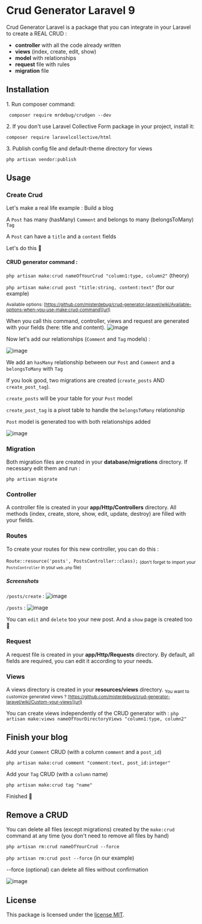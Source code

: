 # Crud Generator Laravel 9

Crud Generator Laravel is a package that you can integrate in your Laravel to create a REAL CRUD :
- **controller** with all the code already written
- **views** (index, create, edit, show)
- **model** with relationships
- **request** file with rules
- **migration** file

## Installation

1\. Run composer command:

``` composer require mrdebug/crudgen --dev```

2\. If you don't use Laravel Collective Form package in your project, install it:

``` composer require laravelcollective/html ```

3\. Publish config file and default-theme directory for views

``` php artisan vendor:publish ```


## Usage

### Create Crud 

Let's make a real life example : Build a blog

A `Post` has many (hasMany) `Comment` and belongs to many (belongsToMany) `Tag`

A `Post` can have a `title` and a `content` fields

Let's do this 🙂

#### CRUD generator command :

``` php artisan make:crud nameOfYourCrud "column1:type, column2" ``` (theory)

``` php artisan make:crud post "title:string, content:text" ``` (for our example)

<sub>Available options: [https://github.com/misterdebug/crud-generator-laravel/wiki/Available-options-when-you-use-make:crud-command](url)</sub>

When you call this command, controller, views and request are generated with your fields (here: title and content).
![image](https://user-images.githubusercontent.com/23297600/192172786-1703f7b8-f577-45c1-b0f9-296999827af2.png)

Now let's add our relationships (`Comment` and `Tag` models) :

![image](https://user-images.githubusercontent.com/23297600/192173041-6c71d727-1e29-4edc-9397-bdb07f44a378.png)

We add an `hasMany` relationship between our `Post` and `Comment`
and a `belongsToMany` with `Tag`

If you look good, two migrations are created (`create_posts` AND `create_post_tag`).

`create_posts` will be your table for your `Post` model

`create_post_tag` is a pivot table to handle the `belongsToMany` relationship

`Post` model is generated too with both relationships added

![image](https://user-images.githubusercontent.com/23297600/192173463-f3e61b41-373a-44a8-870f-fc837968a5c7.png)

### Migration

Both migration files are created in your **database/migrations** directory. If necessary edit them and run :
   
``` php artisan migrate ```

### Controller

A controller file is created in your **app/Http/Controllers** directory. All methods (index, create, store, show, edit, update, destroy) are filled with your fields.

### Routes

To create your routes for this new controller, you can do this :

``` Route::resource('posts', PostsController::class); ``` <sub>(don't forget to import your `PostsController` in your `web.php` file)</sub>

##### Screenshots

`/posts/create` :
![image](https://user-images.githubusercontent.com/23297600/192176702-dc0371f4-5d1b-49e3-a9ea-7352a33187d4.png)


`/posts` :
![image](https://user-images.githubusercontent.com/23297600/192176845-b3722083-90a9-4257-90d1-8a2eb28baa01.png)

You can `edit` and `delete` too your new post. And a `show` page is created too 🙂

### Request

A request file is created in your **app/Http/Requests** directory. By default, all fields are required, you can edit it according to your needs.

### Views

A views directory is created in your **resources/views** directory.
<sub>You want to customize generated views ? [https://github.com/misterdebug/crud-generator-laravel/wiki/Custom-your-views](url)</sub>

You can create views independently of the CRUD generator with :
``` php artisan make:views nameOfYourDirectoryViews "column1:type, column2" ```

## Finish your blog

Add your `Comment` CRUD (with a column `comment` and a `post_id`)

``` php artisan make:crud comment "comment:text, post_id:integer" ```

Add your `Tag` CRUD (with a `column` name)

``` php artisan make:crud tag "name" ```

Finished 🎉

## Remove a CRUD

You can delete all files (except migrations) created by the `make:crud` command at any time (you don't need to remove all files by hand)

``` php artisan rm:crud nameOfYourCrud --force ```

``` php artisan rm:crud post --force ``` (in our example)

--force (optional) can delete all files without confirmation

![image](https://user-images.githubusercontent.com/23297600/192183601-a4f8d206-3920-4f8a-8e0d-cf8442894e07.png)


## License

This package is licensed under the [license MIT](http://opensource.org/licenses/MIT).

